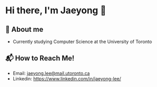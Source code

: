 # Hi there, I'm Jaeyong 👋

<!--
**jaeyonglee3/jaeyonglee3** is a ✨ _special_ ✨ repository because its `README.md` (this file) appears on your GitHub profile.

Here are some ideas to get you started:

- 🔭 I’m currently working on ...
- 🌱 I’m currently learning ...
- 👯 I’m looking to collaborate on ...
- 🤔 I’m looking for help with ...
- 💬 Ask me about ...
- 📫 How to reach me: ...
- 😄 Pronouns: ...
- ⚡ Fun fact: ...
-->

## 🌱 About me 
- Currently studying Computer Science at the University of Toronto

## 📬 How to Reach Me! 
- Email: jaeyong.lee@mail.utoronto.ca
- Linkedin: https://www.linkedin.com/in/jaeyong-lee/
